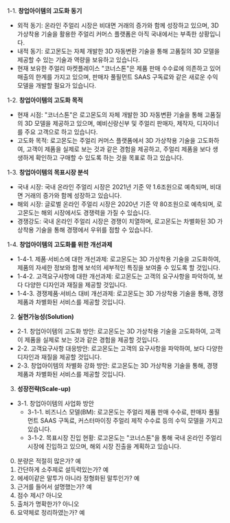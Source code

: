 1-1. **창업아이템의 고도화 동기**
- 외적 동기: 온라인 주얼리 시장은 비대면 거래의 증가와 함께 성장하고 있으며, 3D 가상착용 기술을 활용한 주얼리 커머스 플랫폼은 아직 국내에서는 부족한 상황입니다.
- 내적 동기: 로고몬도는 자체 개발한 3D 자동변환 기술을 통해 고품질의 3D 모델을 제공할 수 있는 기술과 역량을 보유하고 있습니다.
- 현재 보유한 주얼리 마켓플레이스 "코너스톤"은 제품 판매 수수료에 의존하고 있어 매출의 한계를 가지고 있으며, 판매자 풀필먼트 SAAS 구독료와 같은 새로운 수익 모델을 개발할 필요가 있습니다.

1-2. **창업아이템의 고도화 목적**
- 현재 시점: "코너스톤"은 로고몬도의 자체 개발한 3D 자동변환 기술을 통해 고품질의 3D 모델을 제공하고 있으며, 예비신랑신부 및 주얼리 판매자, 제작자, 디자이너를 주요 고객으로 하고 있습니다.
- 고도화 목적: 로고몬도는 주얼리 커머스 플랫폼에서 3D 가상착용 기술을 고도화하여, 고객이 제품을 실제로 보는 것과 같은 경험을 제공하고, 주얼리 제품을 보다 생생하게 확인하고 구매할 수 있도록 하는 것을 목표로 하고 있습니다.

1-3. **창업아이템의 목표시장 분석**
- 국내 시장: 국내 온라인 주얼리 시장은 2021년 기준 약 1.6조원으로 예측되며, 비대면 거래의 증가와 함께 성장하고 있습니다.
- 해외 시장: 글로벌 온라인 주얼리 시장은 2020년 기준 약 80조원으로 예측되며, 로고몬도는 해외 시장에서도 경쟁력을 가질 수 있습니다.
- 경쟁강도: 국내 온라인 주얼리 시장은 경쟁이 치열하며, 로고몬도는 차별화된 3D 가상착용 기술을 통해 경쟁에서 우위를 점할 수 있습니다.

1-4. **창업아이템의 고도화를 위한 개선과제**
- 1-4-1. 제품·서비스에 대한 개선과제: 로고몬도는 3D 가상착용 기술을 고도화하여, 제품의 자세한 정보와 함께 보석의 세부적인 특징을 보여줄 수 있도록 할 것입니다.
- 1-4-2. 고객요구사항에 대한 개선과제: 로고몬도는 고객의 요구사항을 파악하여, 보다 다양한 디자인과 재질을 제공할 것입니다.
- 1-4-3. 경쟁제품·서비스 대비 개선과제: 로고몬도는 3D 가상착용 기술을 통해, 경쟁 제품과 차별화된 서비스를 제공할 것입니다.

2. **실현가능성(Solution)**
- 2-1. 창업아이템의 고도화 방안: 로고몬도는 3D 가상착용 기술을 고도화하여, 고객이 제품을 실제로 보는 것과 같은 경험을 제공할 것입니다.
- 2-2. 고객요구사항 대응방안: 로고몬도는 고객의 요구사항을 파악하여, 보다 다양한 디자인과 재질을 제공할 것입니다.
- 2-3. 창업아이템의 차별화 강화 방안: 로고몬도는 3D 가상착용 기술을 통해, 경쟁 제품과 차별화된 서비스를 제공할 것입니다.

3. **성장전략(Scale-up)**
- 3-1. 창업아이템의 사업화 방안
  - 3-1-1. 비즈니스 모델(BM): 로고몬도는 주얼리 제품 판매 수수료, 판매자 풀필먼트 SAAS 구독료, 커스터마이징 주얼리 제작 수수료 등의 수익 모델을 가지고 있습니다.
  - 3-1-2. 목표시장 진입 현황: 로고몬도는 "코너스톤"을 통해 국내 온라인 주얼리 시장에 진입하고 있으며, 해외 시장 진출을 계획하고 있습니다.

0. 분량은 적절히 많은가? 예
1. 간단하게 소주제로 설득력있는가? 예
2. 에세이같은 말투가 아니라 정형화된 말투인가? 예
3. 근거를 들어서 설명했는가? 예
4. 점수 제시? 아니오
5. 출처가 명확한가? 아니오
6. 요약체로 정리하였는가? 예